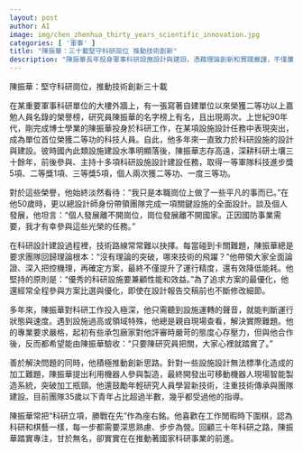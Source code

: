 ```yaml
---
layout: post
author: AI
image: img/chen_zhenhua_thirty_years_scientific_innovation.jpg
categories: [ '軍事' ]
title: "陳振華：三十載堅守科研崗位 推動技術創新"
description: "陳振華長年投身軍事科研設施設計與建設，憑藉理論創新和實踐嚴謹，不僅屢獲科技榮譽，更致力於技術突破與團隊傳承，三十餘年推動國家科研事業穩步前行。"
---
```

陳振華：堅守科研崗位，推動技術創新三十載

在某重要軍事科研單位的大樓外牆上，有一張寫著自建單位以來榮獲二等功以上嘉勉人員名錄的榮譽榜，研究員陳振華的名字榜上有名，且出現兩次。上世紀90年代，剛完成博士學業的陳振華投身於科研工作，在某項設施設計任務中表現突出，成為單位首位榮獲二等功的科技人員。自此，他多年來一直致力於科研設施的設計與建設。彼時國內此類設施建設水準明顯落後，陳振華志存高遠，深耕科研土壤三十餘年，前後參與、主持十多項科研設施設計建設任務，取得一等軍隊科技進步獎5項、二等獎1項、三等獎5項，個人兩次獲二等功、一度三等功。

對於這些榮譽，他始終淡然看待：“我只是本職崗位上做了一些平凡的事而已。”在他50歲時，更以總設計師身份帶領團隊完成一項關鍵設施的全面設計。談及個人發展，他坦言：“個人發展離不開崗位，崗位發展離不開國家。正因國防事業需要，我才有幸參與這些光榮的任務。”

在科研設計建設過程裡，技術路線常常難以抉擇。每當碰到卡關難題，陳振華總是要求團隊回歸理論根本：“沒有理論的突破，哪來技術的飛躍？”他帶領大家全面論證、深入把控機理，再確定方案，最終不僅提升了運行精度，還有效降低能耗。他堅持的原則是：“優秀的科研設施要兼顧性能和效益。”為了追求方案的最優化，他還經常全程參與方案比選與優化，即使在設計報告交稿前也不斷修改細節。

多年來，陳振華對科研工作投入極深，他只需聽到設施運轉的聲音，就能判斷運行狀態與速度。遇到設施過高或領域特殊，他總是親自現場查看，解決實際難題。他的專業要求嚴格，起初有些承包廠家對他評審時嚴苛的態度心存壓力，但與他合作後，反而都希望能由陳振華驗收：“只要陳研究員把關，大家心裡就踏實了。”

善於解決問題的同時，他積極推動創新思路。針對一些設施設計無法標準化造成的加工難題，陳振華提出利用機器人參與製造，最終開發出可移動機器人現場智能製造系統，突破加工瓶頸。他還鼓勵年輕研究人員學習新技術，注重技術傳承與團隊建設。目前團隊35歲以下青年占比超過半數，幾乎都受過他的指導。

陳振華常把“科研立項，勝戰在先”作為座右銘。他喜歡在工作閒暇時下圍棋，認為科研和棋藝一樣，每一步都需要深思熟慮、步步為營。回顧三十年科研之路，陳振華踏實專注，甘於無名，卻實實在在推動著國家科研事業的前進。